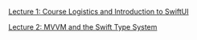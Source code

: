 [
Lecture 1: Course Logistics and Introduction to SwiftUI](https://www.youtube.com/watch?v=jbtqIBpUG7g)

[Lecture 2: MVVM and the Swift Type System](https://www.youtube.com/watch?v=jbtqIBpUG7g)
